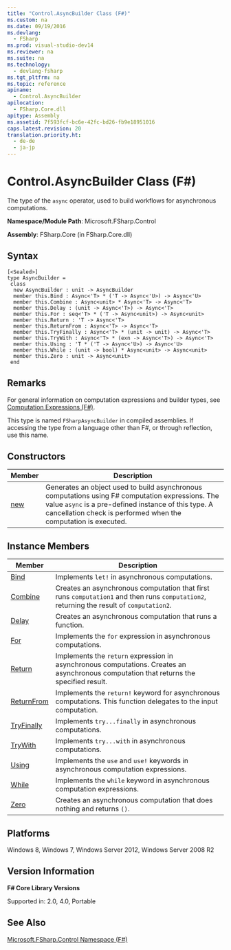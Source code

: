 ```yaml
---
title: "Control.AsyncBuilder Class (F#)"
ms.custom: na
ms.date: 09/19/2016
ms.devlang: 
  - FSharp
ms.prod: visual-studio-dev14
ms.reviewer: na
ms.suite: na
ms.technology: 
  - devlang-fsharp
ms.tgt_pltfrm: na
ms.topic: reference
apiname: 
  - Control.AsyncBuilder
apilocation: 
  - FSharp.Core.dll
apitype: Assembly
ms.assetid: 7f593fcf-bc6e-42fc-bd26-fb9e18951016
caps.latest.revision: 20
translation.priority.ht: 
  - de-de
  - ja-jp
---
```

# Control.AsyncBuilder Class (F#)
The type of the `async` operator, used to build workflows for asynchronous computations.  
  
 **Namespace/Module Path**: Microsoft.FSharp.Control  
  
 **Assembly**: FSharp.Core (in FSharp.Core.dll)  
  
## Syntax  
  
```  
[<Sealed>]  
type AsyncBuilder =  
 class  
  new AsyncBuilder : unit -> AsyncBuilder  
  member this.Bind : Async<'T> * ('T -> Async<'U>) -> Async<'U>  
  member this.Combine : Async<unit> * Async<'T> -> Async<'T>  
  member this.Delay : (unit -> Async<'T>) -> Async<'T>  
  member this.For : seq<'T> * ('T -> Async<unit>) -> Async<unit>  
  member this.Return : 'T -> Async<'T>  
  member this.ReturnFrom : Async<'T> -> Async<'T>  
  member this.TryFinally : Async<'T> * (unit -> unit) -> Async<'T>  
  member this.TryWith : Async<'T> * (exn -> Async<'T>) -> Async<'T>  
  member this.Using : 'T * ('T -> Async<'U>) -> Async<'U>  
  member this.While : (unit -> bool) * Async<unit> -> Async<unit>  
  member this.Zero : unit -> Async<unit>  
 end  
```  
  
## Remarks  
 For general information on computation expressions and builder types, see [Computation Expressions (F#)](../Topic/Computation%20Expressions%20\(F%23\).md).  
  
 This type is named `FSharpAsyncBuilder` in compiled assemblies. If accessing the type from a language other than F#, or through reflection, use this name.  
  
## Constructors  
  
|Member|Description|  
|------------|-----------------|  
|[new](../vs140/Control.AsyncBuilder-Constructor--F#-.md)|Generates an object used to build asynchronous computations using F# computation expressions. The value `async` is a pre-defined instance of this type. A cancellation check is performed when the computation is executed.|  
  
## Instance Members  
  
|Member|Description|  
|------------|-----------------|  
|[Bind](../vs140/AsyncBuilder.Bind--T--U--Method--F#-.md)|Implements `let!` in asynchronous computations.|  
|[Combine](../vs140/AsyncBuilder.Combine--T--Method--F#-.md)|Creates an asynchronous computation that first runs `computation1` and then runs `computation2`, returning the result of `computation2`.|  
|[Delay](../vs140/AsyncBuilder.Delay--T--Method--F#-.md)|Creates an asynchronous computation that runs a function.|  
|[For](../vs140/AsyncBuilder.For--T--Method--F#-.md)|Implements the `for` expression in asynchronous computations.|  
|[Return](../vs140/AsyncBuilder.Return--T--Method--F#-.md)|Implements the `return` expression in asynchronous computations. Creates an asynchronous computation that returns the specified result.|  
|[ReturnFrom](../vs140/AsyncBuilder.ReturnFrom--T--Method--F#-.md)|Implements the `return!` keyword for asynchronous computations. This function delegates to the input computation.|  
|[TryFinally](../vs140/AsyncBuilder.TryFinally--T--Method--F#-.md)|Implements `try...finally` in asynchronous computations.|  
|[TryWith](../vs140/AsyncBuilder.TryWith--T--Method--F#-.md)|Implements `try...with` in asynchronous computations.|  
|[Using](../vs140/AsyncBuilder.Using--T--U--Method--F#-.md)|Implements the `use` and `use!` keywords in asynchronous computation expressions.|  
|[While](../vs140/AsyncBuilder.While-Method--F#-.md)|Implements the `while` keyword in asynchronous computation expressions.|  
|[Zero](../vs140/AsyncBuilder.Zero-Method--F#-.md)|Creates an asynchronous computation that does nothing and returns `()`.|  
  
## Platforms  
 Windows 8, Windows 7, Windows Server 2012, Windows Server 2008 R2  
  
## Version Information  
 **F# Core Library Versions**  
  
 Supported in: 2.0, 4.0, Portable  
  
## See Also  
 [Microsoft.FSharp.Control Namespace (F#)](../vs140/Microsoft.FSharp.Control-Namespace--F#-.md)